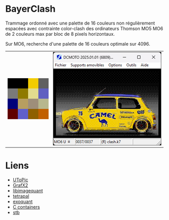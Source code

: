 # BayerClash

Trammage ordonné avec une palette de 16 couleurs non régulièrement espacées avec contrainte color-clash des ordinateurs Thomson MO5 MO6 de 2 couleurs max par bloc de 8 pixels horizontaux.

Sur MO6, recherche d'une palette de 16 couleurs optimale sur 4096.

<div align="center">
  <table>
    <tr><td><img src="results/palette_mo6.png"></td><td><img src="results/mini.png" width=338></td></tr>
  </table>
</div>


# Liens
- [UToPic](https://github.com/Samuel-DEVULDER/UToPiC)
- [GrafX2](https://grafx2.gitlab.io/grafX2)
- [libimagequant](https://pngquant.org/lib/)
- [tetrapal](https://github.com/matejlou/tetrapal)
- [exoquant](https://github.com/exoticorn/exoquant)
- [C containers](https://github.com/bkthomps/Containers)
- [stb](https://github.com/nothings/stb)
